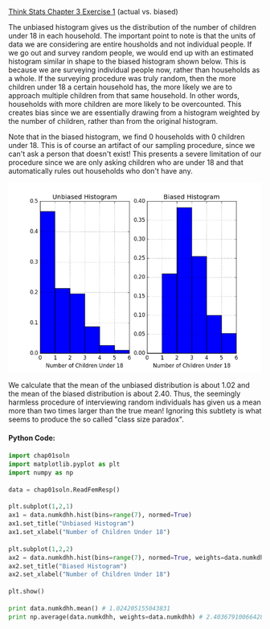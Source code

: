 [Think Stats Chapter 3 Exercise 1](http://greenteapress.com/thinkstats2/html/thinkstats2004.html#toc31) (actual vs. biased)

The unbiased histogram gives us the distribution of the number of children under 18 in each household. The important point to note is that the units of data we are considering are entire housholds and not individual people. If we go out and survey random people, we would end up with an estimated histogram similar in shape to the biased histogram shown below. This is because we are surveying individual people now, rather than households as a whole. If the surveying procedure was truly random, then the more children under 18 a certain household has, the more likely we are to approach multiple children from that same household. In other words, households with more children are more likely to be overcounted. This creates bias since we are essentially drawing from a histogram weighted by the number of children, rather than from the original histogram.

Note that in the biased histogram, we find 0 households with 0 children under 18. This is of course an artifact of our sampling procedure, since we can't ask a person that doesn't exist! This presents a severe limitation of our procedure since we are only asking children who are under 18 and that automatically rules out households who don't have any. 

![alt text](https://github.com/a3huang/dsp/blob/master/img/figure_1.png "Figure 1")

We calculate that the mean of the unbiased distribution is about 1.02 and the mean of the biased distribution is about 2.40. Thus, the seemingly harmless procedure of interviewing random individuals has given us a mean more than two times larger than the true mean! Ignoring this subtlety is what seems to produce the so called "class size paradox".

#### Python Code:
```python
import chap01soln
import matplotlib.pyplot as plt
import numpy as np

data = chap01soln.ReadFemResp()

plt.subplot(1,2,1)
ax1 = data.numkdhh.hist(bins=range(7), normed=True)
ax1.set_title("Unbiased Histogram")
ax1.set_xlabel("Number of Children Under 18")

plt.subplot(1,2,2)
ax2 = data.numkdhh.hist(bins=range(7), normed=True, weights=data.numkdhh)
ax2.set_title("Biased Histogram")
ax2.set_xlabel("Number of Children Under 18")

plt.show()

print data.numkdhh.mean() # 1.024205155043831                                   
print np.average(data.numkdhh, weights=data.numkdhh) # 2.4036791006642821  
```
